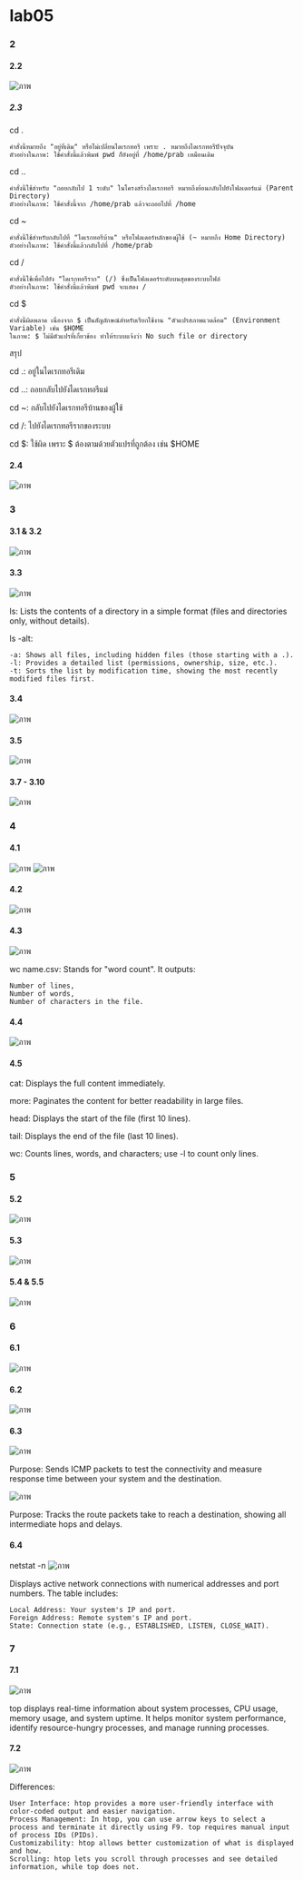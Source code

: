 # lab05

### 2
#### 2.2
![ภาพ](https://github.com/user-attachments/assets/f4842ecf-9aad-4f67-aa15-884a2b351a3a)

##### 2.3
cd .

    คำสั่งนี้หมายถึง "อยู่ที่เดิม" หรือไม่เปลี่ยนไดเรกทอรี เพราะ . หมายถึงไดเรกทอรีปัจจุบัน
    ตัวอย่างในภาพ: ใช้คำสั่งนี้แล้วพิมพ์ pwd ก็ยังอยู่ที่ /home/prab เหมือนเดิม

cd ..

    คำสั่งนี้ใช้สำหรับ "ถอยกลับไป 1 ระดับ" ในโครงสร้างไดเรกทอรี หมายถึงย้อนกลับไปยังโฟลเดอร์แม่ (Parent Directory)
    ตัวอย่างในภาพ: ใช้คำสั่งนี้จาก /home/prab แล้วจะถอยไปที่ /home

cd ~

    คำสั่งนี้ใช้สำหรับกลับไปที่ "ไดเรกทอรีบ้าน" หรือโฟลเดอร์หลักของผู้ใช้ (~ หมายถึง Home Directory)
    ตัวอย่างในภาพ: ใช้คำสั่งนี้แล้วกลับไปที่ /home/prab

cd /

    คำสั่งนี้ใช้เพื่อไปยัง "ไดเรกทอรีราก" (/) ซึ่งเป็นโฟลเดอร์ระดับบนสุดของระบบไฟล์
    ตัวอย่างในภาพ: ใช้คำสั่งนี้แล้วพิมพ์ pwd จะแสดง /

cd $

    คำสั่งนี้ผิดพลาด เนื่องจาก $ เป็นสัญลักษณ์สำหรับเรียกใช้งาน "ตัวแปรสภาพแวดล้อม" (Environment Variable) เช่น $HOME
    ในภาพ: $ ไม่มีตัวแปรที่เกี่ยวข้อง ทำให้ระบบแจ้งว่า No such file or directory

สรุป 

cd .: อยู่ในไดเรกทอรีเดิม

cd ..: ถอยกลับไปยังไดเรกทอรีแม่

cd ~: กลับไปยังไดเรกทอรีบ้านของผู้ใช้

cd /: ไปยังไดเรกทอรีรากของระบบ

cd $: ใช้ผิด เพราะ $ ต้องตามด้วยตัวแปรที่ถูกต้อง เช่น $HOME

#### 2.4
![ภาพ](https://github.com/user-attachments/assets/078d19a8-def4-441b-971f-fd0ca9972602)


### 3
#### 3.1 & 3.2
![ภาพ](https://github.com/user-attachments/assets/55f4dbd8-0d9f-4ad2-a2a3-437c45ea0c28)

#### 3.3
![ภาพ](https://github.com/user-attachments/assets/bab5354e-72ed-454f-ae0f-8c1e91131545)

ls: Lists the contents of a directory in a simple format (files and directories only, without details).

ls -alt:

    -a: Shows all files, including hidden files (those starting with a .).
    -l: Provides a detailed list (permissions, ownership, size, etc.).
    -t: Sorts the list by modification time, showing the most recently modified files first.

#### 3.4
![ภาพ](https://github.com/user-attachments/assets/585e89e4-ac76-4193-9e69-213439bcc0ee)

#### 3.5
![ภาพ](https://github.com/user-attachments/assets/2201266f-5625-45fd-a6eb-52f4f93f983d)

#### 3.7 - 3.10
![ภาพ](https://github.com/user-attachments/assets/15ec6c9f-c9bb-432b-a38c-408cbae5b616)

### 4
#### 4.1
![ภาพ](https://github.com/user-attachments/assets/557cc648-341f-4593-acf2-1563f1e946c8)
![ภาพ](https://github.com/user-attachments/assets/58406905-a1dd-4051-8cca-2491f2af3249)

#### 4.2
![ภาพ](https://github.com/user-attachments/assets/202ac8e5-3da9-4115-abd4-452b9b88ca2f)

#### 4.3
![ภาพ](https://github.com/user-attachments/assets/6d541fb2-9a3c-4fc6-b597-d3f2b8b1a0cf)

wc name.csv: Stands for "word count". It outputs:

    Number of lines,
    Number of words,
    Number of characters in the file.
#### 4.4
![ภาพ](https://github.com/user-attachments/assets/c8382bee-18ec-4d6e-992d-2955b2752323)

#### 4.5 

cat: Displays the full content immediately.

more: Paginates the content for better readability in large files.

head: Displays the start of the file (first 10 lines).

tail: Displays the end of the file (last 10 lines).

wc: Counts lines, words, and characters; use -l to count only lines.    

### 5
#### 5.2
![ภาพ](https://github.com/user-attachments/assets/e6ab8de3-e9a7-4dc2-bab4-42334a6eb0db)

#### 5.3
![ภาพ](https://github.com/user-attachments/assets/f5ffed98-de91-444d-8bb0-a1929dea82ae)

#### 5.4 & 5.5
![ภาพ](https://github.com/user-attachments/assets/8b7c863d-57ca-499e-bb1b-adc1119e7de7)

### 6
#### 6.1
![ภาพ](https://github.com/user-attachments/assets/c37a1bc7-c511-4fce-8130-8553f630d384)

#### 6.2
![ภาพ](https://github.com/user-attachments/assets/dc1f6aa0-8c13-457b-a917-15cbb4f48091)

#### 6.3
![ภาพ](https://github.com/user-attachments/assets/cf7ae69d-36b4-45a1-8f5c-1cb22a3934b5)

Purpose: Sends ICMP packets to test the connectivity and measure response time between your system and the destination.

![ภาพ](https://github.com/user-attachments/assets/369a65a4-685d-452c-8277-c234c241a9a4)

Purpose: Tracks the route packets take to reach a destination, showing all intermediate hops and delays.

#### 6.4 
netstat -n
![ภาพ](https://github.com/user-attachments/assets/f0ed4000-9a04-49db-bb70-6088f91feb0f)

Displays active network connections with numerical addresses and port numbers.
The table includes:

    Local Address: Your system's IP and port.
    Foreign Address: Remote system's IP and port.
    State: Connection state (e.g., ESTABLISHED, LISTEN, CLOSE_WAIT).

### 7
#### 7.1
![ภาพ](https://github.com/user-attachments/assets/69b70348-fde3-4417-99c4-9cea208601ff)

top displays real-time information about system processes, CPU usage, memory usage, and system uptime.
It helps monitor system performance, identify resource-hungry processes, and manage running processes.

#### 7.2 
![ภาพ](https://github.com/user-attachments/assets/3a4c42f5-54a6-4df1-b442-f19e09558f44)

Differences:

    User Interface: htop provides a more user-friendly interface with color-coded output and easier navigation.
    Process Management: In htop, you can use arrow keys to select a process and terminate it directly using F9. top requires manual input of process IDs (PIDs).
    Customizability: htop allows better customization of what is displayed and how.
    Scrolling: htop lets you scroll through processes and see detailed information, while top does not.


